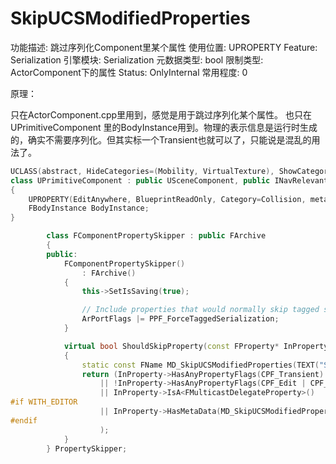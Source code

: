 # SkipUCSModifiedProperties

功能描述: 跳过序列化Component里某个属性
使用位置: UPROPERTY
Feature: Serialization
引擎模块: Serialization
元数据类型: bool
限制类型: ActorComponent下的属性
Status: OnlyInternal
常用程度: 0

原理：

只在ActorComponent.cpp里用到，感觉是用于跳过序列化某个属性。
也只在UPrimitiveComponent 里的BodyInstance用到。物理的表示信息是运行时生成的，确实不需要序列化。但其实标一个Transient也就可以了，只能说是混乱的用法了。

```cpp
UCLASS(abstract, HideCategories=(Mobility, VirtualTexture), ShowCategories=(PhysicsVolume), MinimalAPI)
class UPrimitiveComponent : public USceneComponent, public INavRelevantInterface, public IInterface_AsyncCompilation, public IPhysicsComponent
{
	UPROPERTY(EditAnywhere, BlueprintReadOnly, Category=Collision, meta=(ShowOnlyInnerProperties, SkipUCSModifiedProperties))
	FBodyInstance BodyInstance;
}

		class FComponentPropertySkipper : public FArchive
		{
		public:
			FComponentPropertySkipper()
				: FArchive()
			{
				this->SetIsSaving(true);

				// Include properties that would normally skip tagged serialization (e.g. bulk serialization of array properties).
				ArPortFlags |= PPF_ForceTaggedSerialization;
			}

			virtual bool ShouldSkipProperty(const FProperty* InProperty) const override
			{
				static const FName MD_SkipUCSModifiedProperties(TEXT("SkipUCSModifiedProperties"));
				return (InProperty->HasAnyPropertyFlags(CPF_Transient)
					|| !InProperty->HasAnyPropertyFlags(CPF_Edit | CPF_Interp)
					|| InProperty->IsA<FMulticastDelegateProperty>()
#if WITH_EDITOR
					|| InProperty->HasMetaData(MD_SkipUCSModifiedProperties)
#endif
					);
			}
		} PropertySkipper;
```